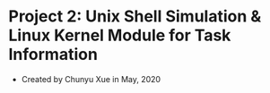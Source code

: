 # Project 2: Unix Shell Simulation & Linux Kernel Module for Task Information 
- Created by Chunyu Xue in May, 2020
